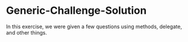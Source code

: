 # Generic-Challenge-Solution
In this exercise, we were given a few questions using methods, delegate, and other things.
